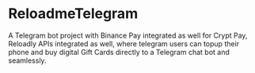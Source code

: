 # ReloadmeTelegram
A Telegram bot project with Binance Pay integrated as well for Crypt Pay, Reloadly APIs integrated as well, where telegram users can topup their phone and buy digital Gift Cards directly to a Telegram chat bot and seamlessly.

